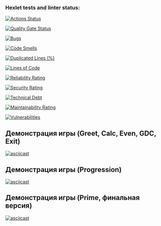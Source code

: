 ### Hexlet tests and linter status:
[![Actions Status](https://github.com/egyxh/java-project-61/actions/workflows/hexlet-check.yml/badge.svg)](https://github.com/egyxh/java-project-61/actions)

[![Quality Gate Status](https://sonarcloud.io/api/project_badges/measure?project=egyxh_java-project-61&metric=alert_status)](https://sonarcloud.io/summary/new_code?id=egyxh_java-project-61)

[![Bugs](https://sonarcloud.io/api/project_badges/measure?project=egyxh_java-project-61&metric=bugs)](https://sonarcloud.io/summary/new_code?id=egyxh_java-project-61)

[![Code Smells](https://sonarcloud.io/api/project_badges/measure?project=egyxh_java-project-61&metric=code_smells)](https://sonarcloud.io/summary/new_code?id=egyxh_java-project-61)

[![Duplicated Lines (%)](https://sonarcloud.io/api/project_badges/measure?project=egyxh_java-project-61&metric=duplicated_lines_density)](https://sonarcloud.io/summary/new_code?id=egyxh_java-project-61)

[![Lines of Code](https://sonarcloud.io/api/project_badges/measure?project=egyxh_java-project-61&metric=ncloc)](https://sonarcloud.io/summary/new_code?id=egyxh_java-project-61)

[![Reliability Rating](https://sonarcloud.io/api/project_badges/measure?project=egyxh_java-project-61&metric=reliability_rating)](https://sonarcloud.io/summary/new_code?id=egyxh_java-project-61)

[![Security Rating](https://sonarcloud.io/api/project_badges/measure?project=egyxh_java-project-61&metric=security_rating)](https://sonarcloud.io/summary/new_code?id=egyxh_java-project-61)

[![Technical Debt](https://sonarcloud.io/api/project_badges/measure?project=egyxh_java-project-61&metric=sqale_index)](https://sonarcloud.io/summary/new_code?id=egyxh_java-project-61)

[![Maintainability Rating](https://sonarcloud.io/api/project_badges/measure?project=egyxh_java-project-61&metric=sqale_rating)](https://sonarcloud.io/summary/new_code?id=egyxh_java-project-61)

[![Vulnerabilities](https://sonarcloud.io/api/project_badges/measure?project=egyxh_java-project-61&metric=vulnerabilities)](https://sonarcloud.io/summary/new_code?id=egyxh_java-project-61)

## Демонстрация игры  (Greet, Calc, Even, GDC, Exit)
[![asciicast](https://asciinema.org/a/ZubH1aswppqCW8UUjckLnd0Pgsvg)](https://asciinema.org/a/ZubH1aswppqCW8UUjckLnd0Pg)

## Демонстрация игры (Progression)
[![asciicast](https://asciinema.org/a/fzdMf9tdnOXfY32gplSBZw9uy.svg)](https://asciinema.org/a/fzdMf9tdnOXfY32gplSBZw9uy)

## Демонстрация игры (Prime, финальная версия)
[![asciicast](https://asciinema.org/a/AbESbYKuuzZEAHIXIPi3nQjRT.svg)](https://asciinema.org/a/AbESbYKuuzZEAHIXIPi3nQjRT) 
